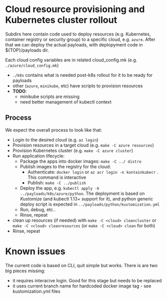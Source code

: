 # Cloud resource provisioning and Kubernetes cluster rollout

Subdirs here contain code used to deploy resources (e.g. Kubernetes, container registry or security group) to a specific cloud, e.g. `azure`.
After that we can deploy the actual payloads, with deplopyment code in ${TOP}/payloads dir.

Each cloud config variables are in related cloud_config.mk (e.g. `./azure/cloud_config.mk`)

* `./k8s` contains what is needed post-k8s rollout for it to be ready for payloads
* other (`azure`, `minikube`, etc) have scripts to provision resources
* __TODO__:
  * minikube scripts are missing
  * need better management of kubectl context

## Process

We expect the overall process to look like that:

* Login to the desired cloud (e.g. `az login`)
* Provision resources in a target cloud (e.g. `make -C azure resources`)
* Provision Kubernetes cluster (e.g. `make -C azure cluster`)
* Run application lifecycle:
  * Package the apps into docker images: `make -C ../ distro`
  * Publish images to the registry for the cloud:
    * Authenticate: `docker login` or `az acr login -n kontainkubecr` . This command is interactive
    * Publish: `make -C ../publish`
  * Deploy the app, e.g. `kubectl apply -k ../payloads/k8s/azure/python`.
   The deployment is based on *Kustomize* (and kubectl 1.13+ support for it), and python generic deploy script is expected in `../payloads/python/kustomization.yml`
  * Run, debug, etc..
  * Rinse, repeat
* clean up resources (if needed) with `make -C <cloud> cleancluster` or `make -C <cloud> cleanresources` (or `make -C <cloud> clean` for both)
* Rinse, repeat

# Known issues

The current code is based on CLI, quit simple but works. There is are two big pieces missing:

* it requires interacive login. Good for this stage but needs to be replaced
* it uses current branch name for hardcoded docker image tag - see kustomization.yml files
